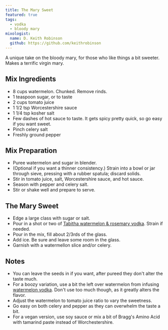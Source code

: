```yaml
---
title: The Mary Sweet
featured: true
tags:
  - vodka
  - bloody mary
mixologist:
  name: D. Keith Robinson
  github: https://github.com/keithrobinson
---
```


A unique take on the bloody mary, for those who like things a bit sweeter. Makes a terrific virgin mary.

Mix Ingredients
-----------

* 8 cups watermelon. Chunked. Remove rinds.
* 1 teaspoon sugar, or to taste
* 2 cups tomato juice
* 1 1/2 tsp Worcestershire sauce
* 1 1/4 tsp kosher salt
* Few dashes of hot sauce to taste. It gets spicy pretty quick, so go easy if you want sweet.
* Pinch celery salt
* Freshly ground pepper


Mix Preparation
-----------
* Puree watermelon and sugar in blender.
* (Optional if you want a thinner consistency.) Strain into a bowl or jar through sieve, pressing with a rubber spatula; discard solids.
* Stir in tomato juice, salt, Worcestershire sauce, and hot sauce.
* Season with pepper and celery salt.
* Stir or shake well and prepare to serve.

The Mary Sweet
-----------

* Edge a large class with sugar or salt.
* Pour in a shot or two of [Tabitha watermelon & rosemary vodka](http://www.the-mason-jar.com/the-mason-jar/recipes/infusions/vodka/tabitha.html). Strain if needed.
* Pour in the mix, fill about 2/3rds of the glass.
* Add ice. Be sure and leave some room in the glass.
* Garnish with a watermellon slice and/or celery.


Notes
-----------

* You can leave the seeds in if you want, after pureed they don't alter the taste much.
* For a boozy variation, use a bit the left over watermelon from infusing [watermelon vodka](http://www.the-mason-jar.com/the-mason-jar/recipes/infusions/vodka/tabitha.html). Don't use too much though, as it greatly alters the flavor.
* Adjust the watermelon to tomato juice ratio to vary the sweetness.
* Go easy on both celery and pepper as they can overwhelm the taste a bit.
* For a vegan version, use soy sauce or mix a bit of Bragg's Amino Acid with tamarind paste instead of Worchestershire.
